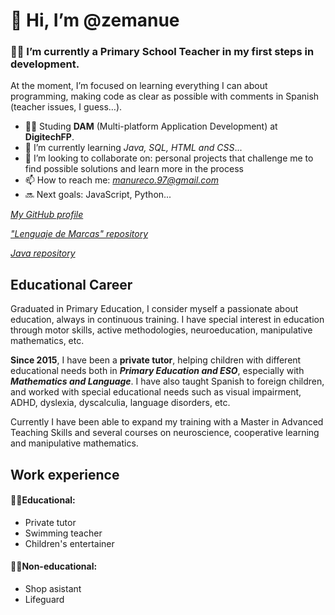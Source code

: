 # 👋 Hi, I’m @zemanue
### 👨‍🏫 I’m currently a Primary School Teacher in my first steps in development.
At the moment, I’m focused on learning everything I can about programming, making code as clear as possible with comments in Spanish (teacher issues, I guess…).
* 🧑‍🎓 Studing **DAM** (Multi-platform Application Development) at **DigitechFP**.
* 🌱 I’m currently learning *Java, SQL, HTML and CSS*... 
* 💞️ I’m looking to collaborate on: personal projects that challenge me to find possible solutions and learn more in the process
* 📫 How to reach me: *manureco.97@gmail.com*
* 🔜 Next goals: JavaScript, Python...

*[My GitHub profile](https://github.com/zemanue)*

*["Lenguaje de Marcas" repository](https://github.com/zemanue/Lenguaje-de-Marcas-DIGITECH)*

*[Java repository](https://github.com/zemanue/Lenguaje-de-Marcas-DIGITECH)* 

## Educational Career
Graduated in Primary Education, I consider myself a passionate about education, always in continuous training. I have special interest in education through motor skills, active methodologies, neuroeducation, manipulative mathematics, etc.

**Since 2015**, I have been a **private tutor**, helping children with different educational needs both in ***Primary Education and ESO***, especially with ***Mathematics and Language***. I have also taught Spanish to foreign children, and worked with special educational needs such as visual impairment, ADHD, dyslexia, dyscalculia, language disorders, etc.

Currently I have been able to expand my training with a Master in Advanced Teaching Skills and several courses on neuroscience, cooperative learning and manipulative mathematics.

## Work experience
#### 👨‍🏫Educational:
* Private tutor
* Swimming teacher
* Children's entertainer

#### 🧑‍💼Non-educational:
* Shop asistant
* Lifeguard
